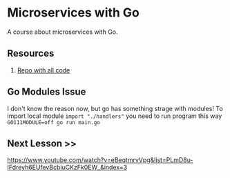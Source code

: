 # Microservices with Go

A course about microservices with Go.

## Resources

1. [Repo with all code](https://github.com/nicholasjackson/Building-Microservices-with-Go-Second-Edition)

## Go Modules Issue

I don't know the reason now, but go has something strage with modules!
To import local module `import "./handlers"` you need to run program this way `GO111MODULE=off go run main.go`

## Next Lesson >>

https://www.youtube.com/watch?v=eBeqtmrvVpg&list=PLmD8u-IFdreyh6EUfevBcbiuCKzFk0EW_&index=3